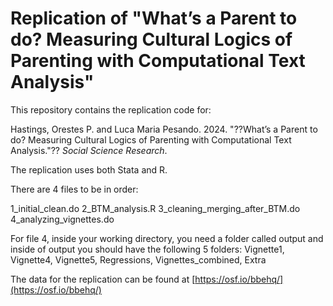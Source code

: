# Replication of "What’s a Parent to do? Measuring Cultural Logics of Parenting with Computational Text Analysis"

This repository contains the replication code for:

Hastings, Orestes P. and Luca Maria Pesando. 2024. "??What’s a Parent to do? Measuring Cultural Logics of Parenting with Computational Text Analysis."?? *Social Science Research*.

The replication uses both Stata and R.

There are 4 files to be in order: 

1_initial_clean.do
2_BTM_analysis.R
3_cleaning_merging_after_BTM.do4_analyzing_vignettes.do

For file 4, inside your working directory, you need a folder called output and inside of output you should have the following 5 folders: Vignette1, Vignette4, Vignette5, Regressions, Vignettes_combined, Extra

The data for the replication can be found at [https://osf.io/bbehq/](https://osf.io/bbehq/)

 